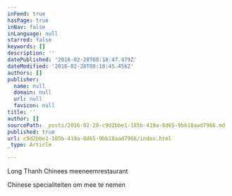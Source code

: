 ```yaml
---
inFeed: true
hasPage: true
inNav: false
inLanguage: null
starred: false
keywords: []
description: ''
datePublished: '2016-02-28T08:18:47.479Z'
dateModified: '2016-02-28T08:18:45.456Z'
authors: []
publisher:
  name: null
  domain: null
  url: null
  favicon: null
title: ''
author: []
sourcePath: _posts/2016-02-28-c9d2bbe1-185b-419a-8d65-9bb18aad7966.md
published: true
url: c9d2bbe1-185b-419a-8d65-9bb18aad7966/index.html
_type: Article

---
```

Long Thanh Chinees meeneemrestaurant

Chinese specialiteiten om mee te nemen